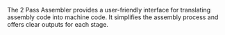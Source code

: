 The 2 Pass Assembler provides a user-friendly interface for translating assembly code into machine
code. It simplifies the assembly process and offers clear outputs for each stage.
